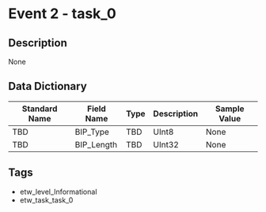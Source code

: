 # Event 2 - task_0

## Description
None

## Data Dictionary
|Standard Name|Field Name|Type|Description|Sample Value|
|---|---|---|---|---|
|TBD|BIP_Type|TBD|UInt8|None|None|
|TBD|BIP_Length|TBD|UInt32|None|None|

## Tags
* etw_level_Informational
* etw_task_task_0